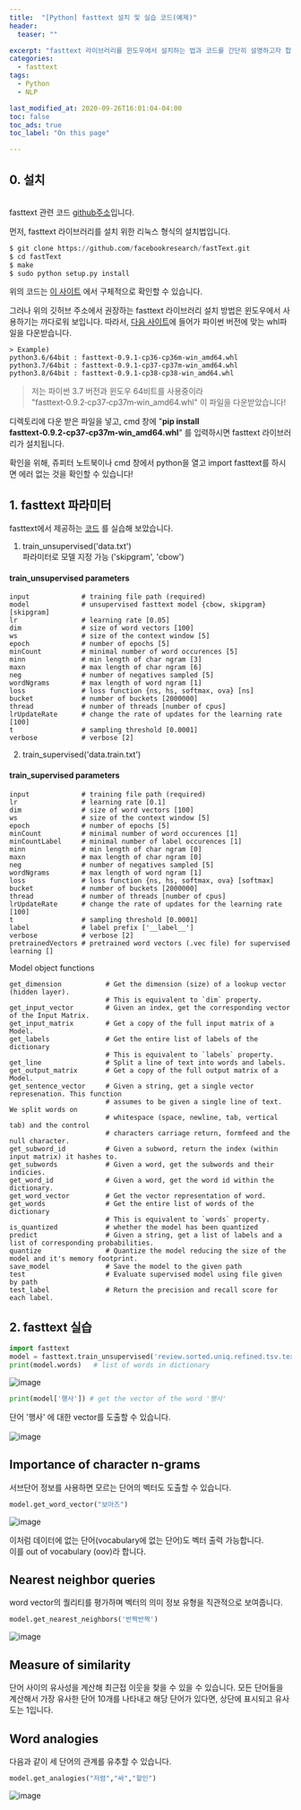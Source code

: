 ```yaml
---
title:  "[Python] fasttext 설치 및 실습 코드(예제)"
header:
  teaser: ""

excerpt: "fasttext 라이브러리를 윈도우에서 설치하는 법과 코드를 간단히 설명하고자 합니다."
categories:
  - fasttext
tags:
  - Python
  - NLP

last_modified_at: 2020-09-26T16:01:04-04:00
toc: false
toc_ads: true
toc_label: "On this page"

---
```

## 0\. 설치

<br> fasttext 관련 코드 [github주소](https://github.com/facebookresearch/fastText)입니다.<br>

먼저, fasttext 라이브러리를 설치 위한 리눅스 형식의 설치법입니다.

```python
$ git clone https://github.com/facebookresearch/fastText.git
$ cd fastText
$ make
$ sudo python setup.py install
```
위의 코드는 [이 사이트](https://fasttext.cc/docs/en/support.html) 에서 구체적으로 확인할 수 있습니다.

그러나 위의 깃허브 주소에서 권장하는 fasttext 라이브러리 설치 방법은 윈도우에서 사용하기는 까다로워 보입니다.
따라서,
[다음 사이트](https://www.lfd.uci.edu/~gohlke/pythonlibs/#fasttext)에 들어가 파이썬 버전에 맞는 whl파일을 다운받습니다.

    > Example)
    python3.6/64bit : fasttext-0.9.1-cp36-cp36m-win_amd64.whl
    python3.7/64bit : fasttext-0.9.1-cp37-cp37m-win_amd64.whl
    python3.8/64bit : fasttext-0.9.1-cp38-cp38-win_amd64.whl

  > 저는 파이썬 3.7 버전과 윈도우 64비트를 사용중이라 "fasttext‑0.9.2‑cp37‑cp37m‑win_amd64.whl" 이 파일을 다운받았습니다!

디렉토리에 다운 받은 파일을 넣고, cmd 창에 "**pip install fasttext‑0.9.2‑cp37‑cp37m‑win_amd64.whl**" 를 입력하시면 fasttext 라이브러리가 설치됩니다.

확인을 위해, 쥬피터 노트북이나 cmd 창에서 python을 열고 import fasttext를 하시면 에러 없는 것을 확인할 수 있습니다!


## 1\. fasttext 파라미터

fasttext에서 제공하는 [코드](https://fasttext.cc/docs/en/support.html) 를 실습해 보았습니다.

1. train_unsupervised('data.txt') <br>
파라미터로 모델 지정 가능 ('skipgram', 'cbow')

#### train_unsupervised parameters
```
input             # training file path (required)
model             # unsupervised fasttext model {cbow, skipgram} [skipgram]
lr                # learning rate [0.05]
dim               # size of word vectors [100]
ws                # size of the context window [5]
epoch             # number of epochs [5]
minCount          # minimal number of word occurences [5]
minn              # min length of char ngram [3]
maxn              # max length of char ngram [6]
neg               # number of negatives sampled [5]
wordNgrams        # max length of word ngram [1]
loss              # loss function {ns, hs, softmax, ova} [ns]
bucket            # number of buckets [2000000]
thread            # number of threads [number of cpus]
lrUpdateRate      # change the rate of updates for the learning rate [100]
t                 # sampling threshold [0.0001]
verbose           # verbose [2]
```

  2. train_supervised('data.train.txt')

#### train_supervised parameters
```
input             # training file path (required)
lr                # learning rate [0.1]
dim               # size of word vectors [100]
ws                # size of the context window [5]
epoch             # number of epochs [5]
minCount          # minimal number of word occurences [1]
minCountLabel     # minimal number of label occurences [1]
minn              # min length of char ngram [0]
maxn              # max length of char ngram [0]
neg               # number of negatives sampled [5]
wordNgrams        # max length of word ngram [1]
loss              # loss function {ns, hs, softmax, ova} [softmax]
bucket            # number of buckets [2000000]
thread            # number of threads [number of cpus]
lrUpdateRate      # change the rate of updates for the learning rate [100]
t                 # sampling threshold [0.0001]
label             # label prefix ['__label__']
verbose           # verbose [2]
pretrainedVectors # pretrained word vectors (.vec file) for supervised learning []
```

Model object functions
```
get_dimension           # Get the dimension (size) of a lookup vector (hidden layer).
                        # This is equivalent to `dim` property.
get_input_vector        # Given an index, get the corresponding vector of the Input Matrix.
get_input_matrix        # Get a copy of the full input matrix of a Model.
get_labels              # Get the entire list of labels of the dictionary
                        # This is equivalent to `labels` property.
get_line                # Split a line of text into words and labels.
get_output_matrix       # Get a copy of the full output matrix of a Model.
get_sentence_vector     # Given a string, get a single vector represenation. This function
                        # assumes to be given a single line of text. We split words on
                        # whitespace (space, newline, tab, vertical tab) and the control
                        # characters carriage return, formfeed and the null character.
get_subword_id          # Given a subword, return the index (within input matrix) it hashes to.
get_subwords            # Given a word, get the subwords and their indicies.
get_word_id             # Given a word, get the word id within the dictionary.
get_word_vector         # Get the vector representation of word.
get_words               # Get the entire list of words of the dictionary
                        # This is equivalent to `words` property.
is_quantized            # whether the model has been quantized
predict                 # Given a string, get a list of labels and a list of corresponding probabilities.
quantize                # Quantize the model reducing the size of the model and it's memory footprint.
save_model              # Save the model to the given path
test                    # Evaluate supervised model using file given by path
test_label              # Return the precision and recall score for each label.
```

## 2\. fasttext 실습
```python
import fasttext
model = fasttext.train_unsupervised('review.sorted.uniq.refined.tsv.text.tok',model='skipgram', epoch=5,lr = 0.1)
print(model.words)   # list of words in dictionary
```
![image](https://user-images.githubusercontent.com/28617444/95245656-5e730680-084e-11eb-97bd-d35ad0b2c4fb.png)

```python
print(model['행사']) # get the vector of the word '행사'
```
단어 '행사' 에 대한 vector를 도출할 수 있습니다. <br><br>
![image](https://user-images.githubusercontent.com/28617444/95245774-8e220e80-084e-11eb-8b96-325a8abb6e01.png)

## Importance of character n-grams

서브단어 정보를 사용하면 모르는 단어의 벡터도 도출할 수 있습니다.
```python
model.get_word_vector("보아즈")
```
![image](https://user-images.githubusercontent.com/28617444/95246650-beb67800-084f-11eb-9fb0-e69c8f588db6.png)

이처럼 데이터에 없는 단어(vocabulary에 없는 단어)도 벡터 출력 가능합니다.<br>
이를 out of vocabulary (oov)라 합니다.

## Nearest neighbor queries

word vector의 퀄리티를 평가하며 벡터의 의미 정보 유형을 직관적으로 보여줍니다.

```python
model.get_nearest_neighbors('반짝반짝')
```
![image](https://user-images.githubusercontent.com/28617444/95246297-3afc8b80-084f-11eb-8261-c8651fa57df2.png)

## Measure of similarity
단어 사이의 유사성을 계산해 최근접 이웃을 찾을 수 있을 수 있습니다.
모든 단어들을 계산해서 가장 유사한 단어 10개를 나타내고 해당 단어가 있다면, 상단에 표시되고 유사도는 1입니다.

## Word analogies
다음과 같이 세 단어의 관계를 유추할 수 있습니다.

```python
model.get_analogies("저렴","싸","할인")
```
![image](https://user-images.githubusercontent.com/28617444/95246464-7dbe6380-084f-11eb-80ac-8b01a474512f.png)
